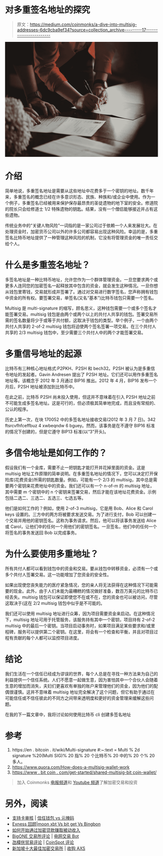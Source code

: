 # 对多重签名地址的探究

> 原文：<https://medium.com/coinmonks/a-dive-into-multisig-addresses-6dc9cba9ef34?source=collection_archive---------17----------------------->

![](img/f8dbba0d1f1e888c9ff5ab0ee233f041.png)

# 介绍

简单地说，多重签名地址是需要从这些地址中花费多于一个密钥的地址。数千年来，多重签名的概念已经在许多意识形态、民族、种族和/或企业中使用。作为一个例子，多重签名已经被用来保护保存最昂贵的圣徒遗物的地下室的安全。修道院的院长只会给修道士 1/2 特殊遗物的钥匙。结果，没有一个僧侣能够接近并占有这些遗物。

传统业务中的“关键人物风险”一词指的是一家公司过于依赖一个人来发展壮大。在处理资金时，加密货币公司以外的许多公司都容易出现这种风险。幸运的是，多重签名比特币地址提供了一种管理这种风险的机制，它没有将管理资金的唯一责任交给个人。

# 什么是多重签名地址？

多签名地址是一种比特币地址，允许您作为一个群体管理资金。一旦您要求两个或更多人连同您的加密签名一起释放其中包含的资金，就会发生这种情况。一旦你想从钱包里寄钱，交易就形成并签署了。通过对交易进行数字签名，您声称拥有钱包中资金的所有权。要签署交易，单签名(又名“基本”)比特币钱包只需要一个签名。

Multisig 是 multi-signature 的缩写，顾名思义，这种钱包需要一个或多个签名才能签署交易。multisig 钱包是由两个或两个以上的共付人共享的钱包。签署交易所需的签名数量将少于或等于共付额，这取决于钱包的类型。举个例子，一个由两个共付人共享的 2-of-2 multisig 钱包将迫使两个签名签署一项交易。在三个共付人共享的 2/3 multisig 钱包中，至少需要三个共付人中的两个才能签署交易。

# 多重信号地址的起源

比特币有三种核心地址格式:P2PKH、P2SH 和 bech32。P2SH 被认为是多重信令地址的发起者。Gavin Andresen 提出了 P2SH 地址。它们还可以用作多重签名地址等。该概念于 2012 年 3 月通过 BIP16 推出。2012 年 4 月，BIP16 发布一个月后，P2SH 地址被添加到比特币中。

在此之前，比特币 P2SH 尚未投入使用，但这并不意味着在引入 P2SH 地址之前不可能生成多签名地址。这是可行的，但必须极其简单地完成，而且没有常规的、公认的程序。

历史上第一次，在块 170052 中的多签名地址接收交易(2012 年 3 月 7 日)。342 ftsrcvfhfceffbuz 4 xwbeqndw 6 bguey。然而，该事务是在不遵守 BIP16 标准的情况下创建的，但是它遵守 BIP13 标准(以“3”开头)。

# 多信令地址是如何工作的？

假设我们有一个金库，需要不止一把钥匙才能打开并花掉里面的资金。这是 multisig 地址工作原理的简单说明。在多重签名地址的情况下，您可以决定打开保险库(花费资金)所需的钥匙数量。例如，可能有一个 2/3 的 multisig，其中总是需要两个密钥来花费地址中的资金。我们还可以有一个 n-of-m 的 multisig 地址，其中需要 m 个密钥中的 n 个密钥来签署交易，然后才能在该地址花费资金。示例包括二选二、三选二、五选三、七选五等。

他们是如何工作的？例如，使用 2-of-3 multisig，它是用 Bob、Alice 和 Carol keys 设置的。三方中的两方将被要求发送交易。为了进行支付，Bob 可以创建一个交易并用他的密钥签名。这称为事务请求。然后，他可以将该事务发送给 Alice 或 Carol，让他们中的任何一个用他们的密钥签名。一旦签名，他们中的任何一个将签名的事务发送回 Bob 以完成事务。

# 为什么要使用多重地址？

所有共付人都可以看到钱包中的资金和交易。要从钱包中转移资金，必须有一个或多个共付人签署交易。这一功能增加了您资金的安全性。

如果出现使您丧失能力的医疗紧急情况，您的亲人将无法获得在这种情况下可能需要的现金。此外，由于人们未能为最糟糕的情况做好准备，数百万美元的比特币已经丢失。multisig 钱包可以保证即使您不在或不在，您的资金也可以被访问，尽管这取决于(这在 2/2 multisig 钱包中似乎是不可能的。

我们还可以使用 multisig 地址进行众筹，因为项目需要资金来启动。在这种情况下，multisig 地址可用于托管服务，该服务持有其中一个密钥，项目持有 2-of-2 multisig 中的最后一个密钥。当项目启动事务时，如果项目满足某些要求和/或里程碑，服务可以提供第二个密钥。在这里，将会有一个检查和平衡，并且对项目过程有贡献的每个人都可以监控项目进度。

# 结论

我们生活在一个信任已经成为谬误的世界，每个人总是在寻找一种方法来为自己的利益提供一个信任系统。人们不愿意一起做生意，因为害怕其中一个合伙人会随着生意的增加而消失，夫妇们更喜欢有单独的账户来管理他们的资金，因为他们的配偶很谨慎。这并不意味着 multisig 地址完全解决了这个问题，但它有助于通过在可能信任或不信任彼此的不同方之间带来透明度和更好的资金管理来缓解这些问题。

在我的下一篇文章中，我将讨论如何使用比特币 cli 创建多签名地址

# 参考

1.  https://en . bitcoin . it/wiki/Multi-signature #:~:text = Multi % 2d signature %20(Multi SIG)% 20 指% 20 个比特币% 20 中的% 20 个% 20 多人。
2.  https://www.quora.com/How-does-a-multisig-wallet-work
3.  [https://www . bit coin . com/get-started/shared-multisig-bit coin-wallet/](https://www.bitcoin.com/get-started/shared-multisig-bitcoin-wallet/)

> 加入 Coinmonks [电报频道](https://t.me/coincodecap)和 [Youtube 频道](https://www.youtube.com/c/coinmonks/videos)了解加密交易和投资

# 另外，阅读

*   [支持卡审核](https://coincodecap.com/uphold-card-review) | [信任钱包 vs 元掩码](https://coincodecap.com/trust-wallet-vs-metamask)
*   [Exness 回顾](https://coincodecap.com/exness-review)|[moon xbt Vs bit get Vs Bingbon](https://coincodecap.com/bingbon-vs-bitget-vs-moonxbt)
*   [如何开始通过加密贷款赚取被动收入](https://coincodecap.com/passive-income-crypto-lending)
*   [BigONE 交易所评论](/coinmonks/bigone-exchange-review-64705d85a1d4) | [电网交易 Bot](https://coincodecap.com/grid-trading)
*   [氹欞侊贸易评论](https://coincodecap.com/anny-trade-review) | [CoinSpot 评论](https://coincodecap.com/coinspot-review)
*   [新加坡十大最佳加密交易所](https://coincodecap.com/crypto-exchange-in-singapore) | [收购 AXS](https://coincodecap.com/buy-axs-token)